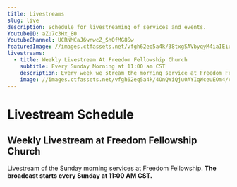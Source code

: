 ```yaml
---
title: Livestreams
slug: live
description: Schedule for livestreaming of services and events.
YoutubeID: aZu7c3Hx_80
YoutubeChannel: UCRNMCaJ6wnwcZ_ShOfMG8Sw
featuredImage: //images.ctfassets.net/vfgh62eq5a4k/38txgSAVbyqyM4iaIEiu8m/19493a487904837c7ba27a7109c58204/download__2_.jpg
livestreams:
  - title: Weekly Livestream At Freedom Fellowship Church
    subtitle: Every Sunday Morning at 11:00 am CST
    description: Every week we stream the morning service at Freedom Fellowship Church. Come join us and be blessed!
    image: //images.ctfassets.net/vfgh62eq5a4k/4OnQWiQju0AYIqWceuEOm4/cf486854f20f00bcebb04c9b51863792/1512775280560__1_.jpg
---
```


# Livestream Schedule

## Weekly Livestream at Freedom Fellowship Church
Livestream of the Sunday morning services at Freedom Fellowship. __The broadcast starts every Sunday at 11:00 AM CST.__